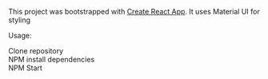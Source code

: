 This project was bootstrapped with [Create React App](https://github.com/facebook/create-react-app).
It uses Material UI for styling

Usage:

Clone repository  
NPM install dependencies  
NPM Start
